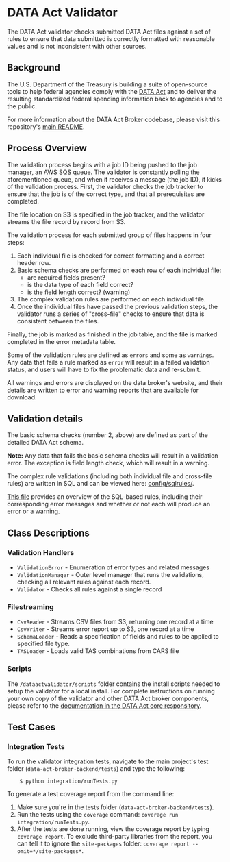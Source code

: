 # DATA Act Validator

The DATA Act validator checks submitted DATA Act files against a set of rules to ensure that data submitted is correctly formatted with reasonable values and is not inconsistent with other sources.

## Background

The U.S. Department of the Treasury is building a suite of open-source tools to help federal agencies comply with the [DATA Act](http://fedspendingtransparency.github.io/about/ "Federal Spending Transparency Background") and to deliver the resulting standardized federal spending information back to agencies and to the public.

For more information about the DATA Act Broker codebase, please visit this repository's [main README](../README.md "DATA Act Broker Backend README").

## Process Overview
The validation process begins with a job ID being pushed to the job manager, an AWS SQS queue. The validator is constantly polling the aforementioned queue, and when it receives a message (the job ID), it kicks of the validation process. First, the validator checks the job tracker to ensure that the job is of the correct type, and that all prerequisites are completed.

The file location on S3 is specified in the job tracker, and the validator streams the file record by record from S3.

The validation process for each submitted group of files happens in four steps:

1. Each individual file is checked for correct formatting and a correct header row.
2. Basic schema checks are performed on each row of each individual file:
    * are required fields present?
    * is the data type of each field correct?
    * is the field length correct? (warning)
3. The complex validation rules are performed on each individual file.
4. Once the individual files have passed the previous validation steps, the validator runs a series of "cross-file" checks to ensure that data is consistent between the files.

Finally, the job is marked as finished in the job table, and the file is marked completed in the error metadata table.

Some of the validation rules are defined as `errors` and some as `warnings`. Any data that fails a rule marked as `error` will result in a failed validation status, and users will have to fix the problematic data and re-submit.

All warnings and errors are displayed on the data broker's website, and their details are written to error and warning reports that are available for download.

## Validation details

The basic schema checks (number 2, above) are defined as part of the detailed DATA Act schema.

**Note:** Any data that fails the basic schema checks will result in a validation error. The exception is field length check, which will result in a warning.

The complex rule validations (including both individual file and cross-file rules) are written in SQL and can be viewed here: [config/sqlrules/](config/sqlrules/ "SQL validation rules").

[This file](config/sqlrules/sqlRules.csv "SQL validation rules overview") provides an overview of the SQL-based rules, including their corresponding error messages and whether or not each will produce an error or a warning.

## Class Descriptions

### Validation Handlers

* `ValidationError` - Enumeration of error types and related messages
* `ValidationManager` - Outer level manager that runs the validations, checking all relevant rules against each record.
* `Validator` - Checks all rules against a single record

### Filestreaming

* `CsvReader` - Streams CSV files from S3, returning one record at a time
* `CsvWriter` - Streams error report up to S3, one record at a time
* `SchemaLoader` - Reads a specification of fields and rules to be applied to specified file type.
* `TASLoader` - Loads valid TAS combinations from CARS file


### Scripts

The `/dataactvalidator/scripts` folder contains the install scripts needed to setup the validator for a local install. For complete instructions on running your own copy of the validator and other DATA Act broker components, please refer to the [documentation in the DATA Act core responsitory](https://github.com/fedspendingtransparency/data-act-broker-backend/blob/master/doc/INSTALL.md "DATA Act broker installation guide").

## Test Cases

### Integration Tests
To run the validator integration tests, navigate to the main project's test folder (`data-act-broker-backend/tests`) and type the following:

        $ python integration/runTests.py

To generate a test coverage report from the command line:

1. Make sure you're in the tests folder (`data-act-broker-backend/tests`).
2. Run the tests using the `coverage` command: `coverage run integration/runTests.py`.
3. After the tests are done running, view the coverage report by typing `coverage report`. To exclude third-party libraries from the report, you can tell it to ignore the `site-packages` folder: `coverage report --omit=*/site-packages*`.
